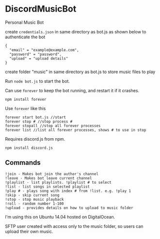 # DiscordMusicBot
Personal Music Bot

create `credentials.json` in same directory as bot.js as shown below to authenticate the bot

    {
      "email" = "example@example.com",
      "password" = "password",
      "upload" = "upload details"
    }
  
create folder "music" in same directory as bot.js to store music files to play

Run `node bot.js` to start the bot.

Can use `forever` to keep the bot running, and restart it if it crashes.

    npm install forever
    
Use `forever` like this

    forever start bot.js //start
    forever stop # //stop process #
    forever stopall //stop all forever processes
    forever list //list all forever processes, shows # to use in stop
    

Requires discord.js from npm.

    npm install discord.js

Commands
--------
    !join - Makes bot join the author's channel
    !leave - Makes bot leave current channel
    !playlist - list playlists. !playlist # to select
    !list - list songs in selected playlist
    !play # - plays song with index # from !list. e.g. !play 1
    !skip - skip current song
    !stop - stop music playback
    !roll - random number 1-100
    !upload - provides details on how to upload to music folder

I'm using this on Ubuntu 14.04 hosted on DigitalOcean.

SFTP user created with access only to the music folder, so users can upload their own music.
